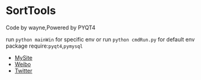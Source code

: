 # SortTools

Code by wayne,Powered by PYQT4

run `python mainWin` for specific env or run `python cmdRun.py` for default env
package require:`pyqt4`,`pymysql`
    

- [MySite](http://waynehfut.github.io) 
- [Weibo](http://waynehfut.weibo.com) 
- [Twitter](http://waynehfut.github.io)
